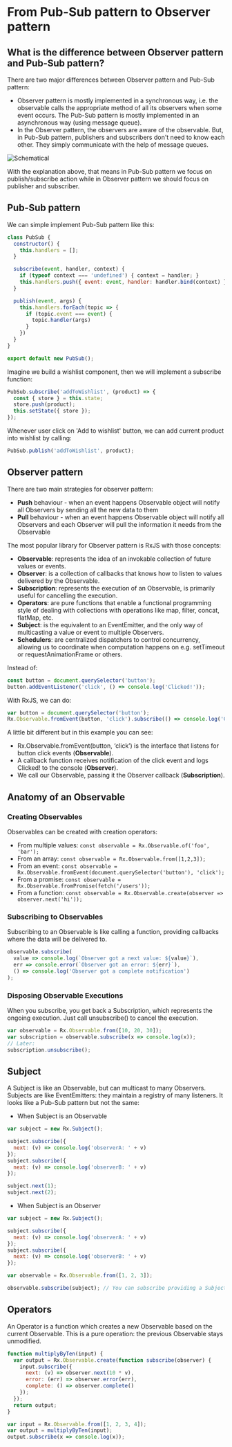 # From Pub-Sub pattern to Observer pattern

## What is the difference between Observer pattern and Pub-Sub pattern?

There are two major differences between Observer pattern and Pub-Sub pattern:

  * Observer pattern is mostly implemented in a synchronous way, i.e. the observable calls the appropriate method of all its observers when some event occurs. The Pub-Sub pattern is mostly implemented in an asynchronous way (using message queue).
  * In the Observer pattern, the observers are aware of the observable. But, in Pub-Sub pattern, publishers and subscribers don't need to know each other. They simply communicate with the help of message queues.

![Schematical](https://habrastorage.org/files/39b/7f9/806/39b7f98064b5458e9e2837cca15e3525.jpg)

With the explanation above, that means in Pub-Sub pattern we focus on publish/subscribe action while in Observer pattern we should focus on publisher and subscriber.

## Pub-Sub pattern

We can simple implement Pub-Sub pattern like this:

```js
class PubSub {
  constructor() {
    this.handlers = [];
  }

  subscribe(event, handler, context) {
    if (typeof context === 'undefined') { context = handler; }
    this.handlers.push({ event: event, handler: handler.bind(context) });
  }

  publish(event, args) {
    this.handlers.forEach(topic => {
      if (topic.event === event) {
        topic.handler(args)
      }
    })
  }
}

export default new PubSub();
```

Imagine we build a wishlist component, then we will implement a subscribe function:

```js
PubSub.subscribe('addToWishlist', (product) => {
  const { store } = this.state;
  store.push(product);
  this.setState({ store });
});
```

Whenever user click on 'Add to wishlist' button, we can add current product into wishlist by calling:

```js
PubSub.publish('addToWishlist', product);
```

## Observer pattern

There are two main strategies for observer pattern:

  * **Push** behaviour - when an event happens Observable object will notify all Observers by sending all the new data to them
  * **Pull** behaviour - when an event happens Observable object will notify all Observers and each Observer will pull the information it needs from the Observable

The most popular library for Observer pattern is RxJS with those concepts:

  * **Observable**: represents the idea of an invokable collection of future values or events.
  * **Observer**: is a collection of callbacks that knows how to listen to values delivered by the Observable.
  * **Subscription**: represents the execution of an Observable, is primarily useful for cancelling the execution.
  * **Operators**: are pure functions that enable a functional programming style of dealing with collections with operations like map, filter, concat, flatMap, etc.
  * **Subject**: is the equivalent to an EventEmitter, and the only way of multicasting a value or event to multiple Observers.
  * **Schedulers**: are centralized dispatchers to control concurrency, allowing us to coordinate when computation happens on e.g. setTimeout or requestAnimationFrame or others.

Instead of:

```js
const button = document.querySelector('button');
button.addEventListener('click', () => console.log('Clicked!'));
```

With RxJS, we can do:

```js
var button = document.querySelector('button');
Rx.Observable.fromEvent(button, 'click').subscribe(() => console.log('Clicked!'));
```

A little bit different but in this example you can see:

  * Rx.Observable.fromEvent(button, ‘click’) is the interface that listens for button click events (**Observable**).
  * A callback function receives notification of the click event and logs Clicked! to the console (**Observer**).
  * We call our Observable, passing it the Observer callback (**Subscription**).

## Anatomy of an Observable

### Creating Observables

Observables can be created with creation operators:

  * From multiple values: `const observable = Rx.Observable.of('foo', 'bar');`
  * From an array: `const observable = Rx.Observable.from([1,2,3]);`
  * From an event: `const observable = Rx.Observable.fromEvent(document.querySelector('button'), 'click');`
  * From a promise: `const observable = Rx.Observable.fromPromise(fetch('/users'));`
  * From a function: `const observable = Rx.Observable.create(observer => observer.next('hi'));`

### Subscribing to Observables

Subscribing to an Observable is like calling a function, providing callbacks where the data will be delivered to.

```js
observable.subscribe(
  value => console.log(`Observer got a next value: ${value}`),
  err => console.error(`Observer got an error: ${err}`),
  () => console.log('Observer got a complete notification')
);
```

### Disposing Observable Executions

When you subscribe, you get back a Subscription, which represents the ongoing execution. Just call unsubscribe() to cancel the execution.

```js
var observable = Rx.Observable.from([10, 20, 30]);
var subscription = observable.subscribe(x => console.log(x));
// Later:
subscription.unsubscribe();
```

## Subject

A Subject is like an Observable, but can multicast to many Observers. Subjects are like EventEmitters: they maintain a registry of many listeners. It looks like a Pub-Sub pattern but not the same:

  * When Subject is an Observable

```js
var subject = new Rx.Subject();

subject.subscribe({
  next: (v) => console.log('observerA: ' + v)
});
subject.subscribe({
  next: (v) => console.log('observerB: ' + v)
});

subject.next(1);
subject.next(2);
```

  * When Subject is an Observer

```js
var subject = new Rx.Subject();

subject.subscribe({
  next: (v) => console.log('observerA: ' + v)
});
subject.subscribe({
  next: (v) => console.log('observerB: ' + v)
});

var observable = Rx.Observable.from([1, 2, 3]);

observable.subscribe(subject); // You can subscribe providing a Subject
```

## Operators

An Operator is a function which creates a new Observable based on the current Observable. This is a pure operation: the previous Observable stays unmodified.

```js
function multiplyByTen(input) {
  var output = Rx.Observable.create(function subscribe(observer) {
    input.subscribe({
      next: (v) => observer.next(10 * v),
      error: (err) => observer.error(err),
      complete: () => observer.complete()
    });
  });
  return output;
}

var input = Rx.Observable.from([1, 2, 3, 4]);
var output = multiplyByTen(input);
output.subscribe(x => console.log(x));
```